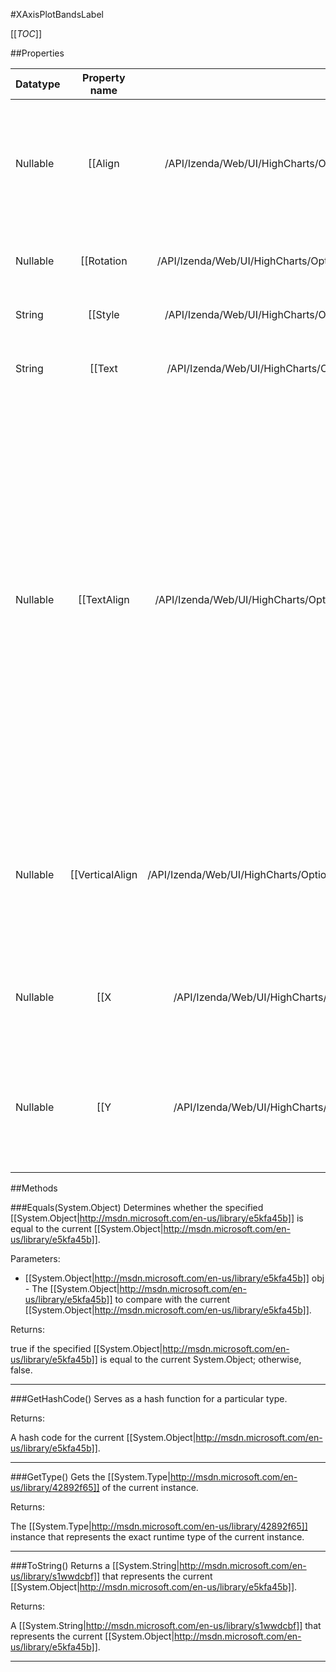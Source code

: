 #XAxisPlotBandsLabel

[[_TOC_]]

##Properties

|Datatype|Property name|Property description|Default Value|
|:-------|:----------:|:-----------------:|:-----------:|
|Nullable|[[Align|/API/Izenda/Web/UI/HighCharts/Options/CodeSamples/Izenda_Web_UI_HighCharts_Options_XAxisPlotBandsLabel_Align]]| Horizontal alignment of the label. Can be one of 'left', 'center' or 'right'. Default: center |null|
|Nullable|[[Rotation|/API/Izenda/Web/UI/HighCharts/Options/CodeSamples/Izenda_Web_UI_HighCharts_Options_XAxisPlotBandsLabel_Rotation]]| Rotation of the text label in degrees . Default: 0 |null|
|String|[[Style|/API/Izenda/Web/UI/HighCharts/Options/CodeSamples/Izenda_Web_UI_HighCharts_Options_XAxisPlotBandsLabel_Style]]| CSS styles for the text label. |null|
|String|[[Text|/API/Izenda/Web/UI/HighCharts/Options/CodeSamples/Izenda_Web_UI_HighCharts_Options_XAxisPlotBandsLabel_Text]]| The string text itself. A subset of HTML is supported. |null|
|Nullable|[[TextAlign|/API/Izenda/Web/UI/HighCharts/Options/CodeSamples/Izenda_Web_UI_HighCharts_Options_XAxisPlotBandsLabel_TextAlign]]| The text alignment for the label. While <code>align</code> determines where the texts anchor point is placed within the plot band, <code>textAlign</code> determines how the text is aligned against its anchor point. Possible values are 'left', 'center' and 'right'. Defaults to the same as the <code>align</code> option. |null|
|Nullable|[[VerticalAlign|/API/Izenda/Web/UI/HighCharts/Options/CodeSamples/Izenda_Web_UI_HighCharts_Options_XAxisPlotBandsLabel_VerticalAlign]]| Vertical alignment of the label relative to the plot band. Can be one of 'top', 'middle' or 'bottom'. Default: top |null|
|Nullable|[[X|/API/Izenda/Web/UI/HighCharts/Options/CodeSamples/Izenda_Web_UI_HighCharts_Options_XAxisPlotBandsLabel_X]]| Horizontal position relative the alignment. Default varies by orientation. |null|
|Nullable|[[Y|/API/Izenda/Web/UI/HighCharts/Options/CodeSamples/Izenda_Web_UI_HighCharts_Options_XAxisPlotBandsLabel_Y]]| Vertical position of the text baseline relative to the alignment. Default varies by orientation. |null|


##Methods

###Equals(System.Object)
Determines whether the specified [[System.Object|http://msdn.microsoft.com/en-us/library/e5kfa45b]] is equal to the current [[System.Object|http://msdn.microsoft.com/en-us/library/e5kfa45b]].

Parameters: 

* [[System.Object|http://msdn.microsoft.com/en-us/library/e5kfa45b]] obj  - The [[System.Object|http://msdn.microsoft.com/en-us/library/e5kfa45b]] to compare with the current [[System.Object|http://msdn.microsoft.com/en-us/library/e5kfa45b]].





Returns:

true if the specified [[System.Object|http://msdn.microsoft.com/en-us/library/e5kfa45b]] is equal to the current System.Object; otherwise, false.


---


###GetHashCode()
 Serves as a hash function for a particular type.  





Returns:

A hash code for the current [[System.Object|http://msdn.microsoft.com/en-us/library/e5kfa45b]].


---


###GetType()
Gets the [[System.Type|http://msdn.microsoft.com/en-us/library/42892f65]] of the current instance.





Returns:

The [[System.Type|http://msdn.microsoft.com/en-us/library/42892f65]] instance that represents the exact runtime type of the current instance.


---


###ToString()
Returns a [[System.String|http://msdn.microsoft.com/en-us/library/s1wwdcbf]] that represents the current [[System.Object|http://msdn.microsoft.com/en-us/library/e5kfa45b]].





Returns:

A [[System.String|http://msdn.microsoft.com/en-us/library/s1wwdcbf]] that represents the current [[System.Object|http://msdn.microsoft.com/en-us/library/e5kfa45b]].


---


